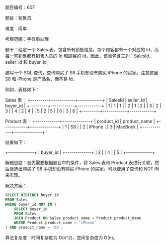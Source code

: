 题目编号：607

题目：销售员

难度：简单

考察范围：字符串处理

题干：给定一个 Sales 表，包含所有销售信息。每个顾客都有一个对应的 Id，而每一笔销售都有销售人员的 Id 和顾客的 Id。因此，该表包含三列：SalesId，seller_id 和 buyer_id。

编写一个 SQL 查询，查询购买了 S8 手机却没有购买 iPhone 的买家。注意这里 S8 和 iPhone 是产品名，而不是 Id。

例如，表格如下：

Sales 表：
+---------+------------+------------+
| SalesId | seller_id  | buyer_id   |
+---------+------------+------------+
| 1       | 1          | 1          |
| 2       | 1          | 2          |
| 3       | 2          | 3          |
| 4       | 2          | 4          |
| 5       | 2          | 5          |
| 6       | 3          | 6          |
+---------+------------+------------+

Product 表：
+------------+--------------+
| product_id | product_name |
+------------+--------------+
| 1          | S8           |
| 2          | iPhone       |
| 3          | MacBook      |
+------------+--------------+

结果如下：

+-------------+
| buyer_id    |
+-------------+
| 2           |
| 4           |
| 5           |
+-------------+

解题思路：首先需要根据题目中的条件，将 Sales 表和 Product 表进行关联，然后筛选出购买了 S8 手机却没有购买 iPhone 的买家。可以使用子查询和 NOT IN 来实现。

解决方案：

```sql
SELECT DISTINCT buyer_id
FROM Sales
WHERE buyer_id NOT IN (
    SELECT buyer_id
    FROM Sales
    JOIN Product ON Sales.product_name = Product.product_name
    WHERE Product.product_name = 'iPhone'
) AND product_name = 'S8';
```

算法复杂度：时间复杂度为 O(n^2)，空间复杂度为 O(n)。
